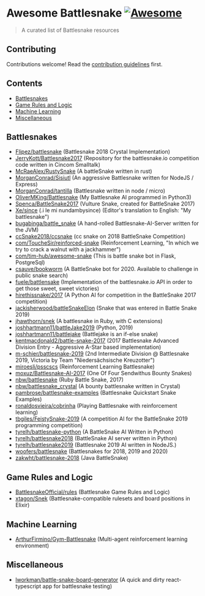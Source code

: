 # Awesome Battlesnake [![Awesome](https://awesome.re/badge.svg)](https://awesome.re)

> A curated list of Battlesnake resources

## Contributing

Contributions welcome! Read the [contribution guidelines](CONTRIBUTING.md) first.

## Contents

- [Battlesnakes](#battlesnakes)
- [Game Rules and Logic](#game-rules-and-logic)
- [Machine Learning](#machine-learning)
- [Miscellaneous](#miscellaneous)

## Battlesnakes

- [Flipez/battlesnake](https://github.com/Flipez/battlesnake) (Battlesnake 2018 Crystal Implementation)
- [JerryKott/Battlesnake2017](https://github.com/JerryKott/Battlesnake2017) (Repository for the battlesnake.io competition code written in Cincom Smalltalk)
- [McRaeAlex/RustySnake](https://github.com/McRaeAlex/RustySnake) (A battleSnake written in rust)
- [MorganConrad/Sisiutl](https://github.com/MorganConrad/Sisiutl) (An aggressive Battlesnake written for NodeJS / Express)
- [MorganConrad/tantilla](https://github.com/MorganConrad/tantilla) (Battlesnake written in node / micro)
- [OliverMKing/Battlesnake](https://github.com/OliverMKing/Battlesnake) (My Battlesnake AI programmed in Python3)
- [Spenca/BattleSnake2017](https://github.com/Spenca/BattleSnake2017) (Vulture Snake, created for BattleSnake 2017)
- [Xe/since](https://github.com/Xe/since) (.i le mi nundambysince) (Editor's translation to English: "My battlesnake")
- [bugabinga/battle_snake](https://github.com/bugabinga/battle_snake) (A hand-rolled Battlesnake-AI-Server written for the JVM)
- [ccSnake2018/ccsnake](https://github.com/ccSnake2018/ccsnake) (cc snake on 2018 BattleSnake Competition)
- [com/ToucheSir/reinforced-snake](https://github.com/ToucheSir/reinforced-snake) (Reinforcement Learning, "In which we try to crack a walnut with a jackhammer")
- [com/tim-hub/awesome-snake](https://github.com/tim-hub/awesome-snake) (This is battle snake bot in Flask, PostgreSql)
- [csauve/bookworm](https://github.com/csauve/bookworm) (A BattleSnake bot for 2020. Available to challenge in public snake search)
- [fuele/battlensake](https://github.com/fuele/battlensake) (Implementation of the battlesnake.io API in order to get those sweet, sweet victories)
- [hirethissnake/2017](https://github.com/hirethissnake/2017) (A Python AI for competition in the BattleSnake 2017 competition)
- [jackisherwood/battleSnakeElon](https://github.com/jackisherwood/battleSnakeElon) (Snake that was entered in Battle Snake 2019)
- [jhawthorn/snek](https://github.com/jhawthorn/snek) (A battlesnake in Ruby, with C extensions)
- [joshhartmann11/battleJake2019](https://github.com/joshhartmann11/battleJake2019) (Python, 2019)
- [joshhartmann11/battlejake](https://github.com/joshhartmann11/battlejake) (Battlejake is an if-else snake)
- [kentmacdonald2/battle-snake-2017](https://github.com/kentmacdonald2/battle-snake-2017) (2017 Battlesnake Advanced Division Entry - Aggressive A-Star based implementation)
- [m-schier/battlesnake-2019](https://github.com/m-schier/battlesnake-2019) (2nd Intermediate Division @ Battlesnake 2019, Victoria by Team "Niedersächsische Kreuzotter")
- [miroesli/psscscs](https://github.com/miroesli/psscscs) (Reinforcement Learning Battlesnake)
- [moxuz/Battlesnake-AI-2017](https://github.com/moxuz/Battlesnake-AI-2017) (One Of Four Sendwithus Bounty Snakes)
- [nbw/battlesnake](https://github.com/nbw/battlesnake) (Ruby Battle Snake, 2017)
- [nbw/battlesnake_crystal](https://github.com/nbw/battlesnake_crystal) (A bounty battlesnake written in Crystal)
- [pambrose/battlesnake-examples](https://github.com/pambrose/battlesnake-examples) (Battlesnake Quickstart Snake Examples)
- [ronaldosvieira/cobrinha](https://github.com/ronaldosvieira/cobrinha) (Playing Battlesnake with reinforcement learning)
- [tbgiles/FeistySnake-2019](https://github.com/tbgiles/FeistySnake-2019) (A competition AI for the BattleSnake 2019 programming competition)
- [tyrelh/battlesnake-python](https://github.com/tyrelh/battlesnake-python) (A BattleSnake AI Written in Python)
- [tyrelh/battlesnake2018](https://github.com/tyrelh/battlesnake2018) (BattleSnake AI server written in Python)
- [tyrelh/battlesnake2019](https://github.com/tyrelh/battlesnake2019) (Battlesnake 2019 AI written in NodeJS.)
- [woofers/battlesnake](https://github.com/woofers/battlesnake) (Battlesnakes for 2018, 2019 and 2020)
- [zakwht/battlesnake-2018](https://github.com/zakwht/battlesnake-2018) (Java BattleSnake)

## Game Rules and Logic

- [BattlesnakeOfficial/rules](https://github.com/BattlesnakeOfficial/rules) (Battlesnake Game Rules and Logic)
- [xtagon/Snek](https://github.com/xtagon/snek) (Battlesnake-compatible rulesets and board positions in Elixir)

## Machine Learning

- [ArthurFirmino/Gym-Battlesnake](https://github.com/ArthurFirmino/gym-battlesnake) (Multi-agent reinforcement learning environment)

## Miscellaneous

- [lworkman/battle-snake-board-generator](https://github.com/lworkman/battle-snake-board-generator) (A quick and dirty react-typescript app for battlesnake testing)

